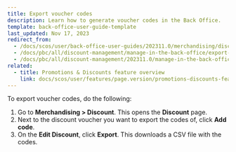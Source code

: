 ```yaml
---
title: Export voucher codes
description: Learn how to generate voucher codes in the Back Office.
template: back-office-user-guide-template
last_updated: Nov 17, 2023
redirect_from:
  - /docs/scos/user/back-office-user-guides/202311.0/merchandising/discount/export-voucher-codes.html
  - /docs/pbc/all/discount-management/manage-in-the-back-office/export-voucher-codes.html
  - /docs/pbc/all/discount-management/202311.0/manage-in-the-back-office/export-voucher-codes.html  
related:
  - title: Promotions & Discounts feature overview
    link: docs/scos/user/features/page.version/promotions-discounts-feature-overview.html
---
```


To export voucher codes, do the following:

1. Go to **Merchandising&nbsp;<span aria-label="and then">></span> Discount**.
    This opens the **Discount** page.
2. Next to the discount voucher you want to export the codes of, click **Add code**.
3. On the **Edit Discount**, click **Export**.
    This downloads a CSV file with the codes.
